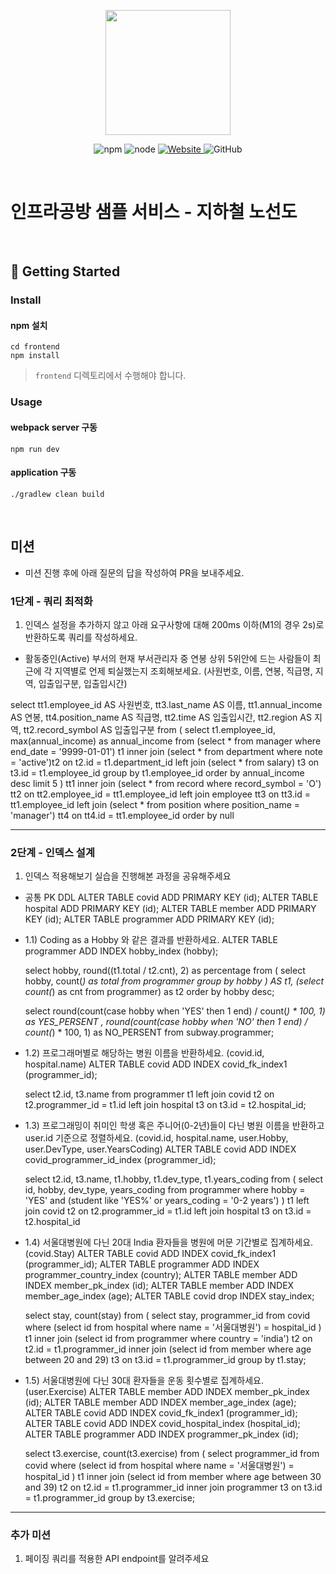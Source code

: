 <p align="center">
    <img width="200px;" src="https://raw.githubusercontent.com/woowacourse/atdd-subway-admin-frontend/master/images/main_logo.png"/>
</p>
<p align="center">
  <img alt="npm" src="https://img.shields.io/badge/npm-%3E%3D%205.5.0-blue">
  <img alt="node" src="https://img.shields.io/badge/node-%3E%3D%209.3.0-blue">
  <a href="https://edu.nextstep.camp/c/R89PYi5H" alt="nextstep atdd">
    <img alt="Website" src="https://img.shields.io/website?url=https%3A%2F%2Fedu.nextstep.camp%2Fc%2FR89PYi5H">
  </a>
  <img alt="GitHub" src="https://img.shields.io/github/license/next-step/atdd-subway-service">
</p>

<br>

# 인프라공방 샘플 서비스 - 지하철 노선도

<br>

## 🚀 Getting Started

### Install
#### npm 설치
```
cd frontend
npm install
```
> `frontend` 디렉토리에서 수행해야 합니다.

### Usage
#### webpack server 구동
```
npm run dev
```
#### application 구동
```
./gradlew clean build
```
<br>

## 미션

* 미션 진행 후에 아래 질문의 답을 작성하여 PR을 보내주세요.


### 1단계 - 쿼리 최적화

1. 인덱스 설정을 추가하지 않고 아래 요구사항에 대해 200ms 이하(M1의 경우 2s)로 반환하도록 쿼리를 작성하세요.

- 활동중인(Active) 부서의 현재 부서관리자 중 연봉 상위 5위안에 드는 사람들이 최근에 각 지역별로 언제 퇴실했는지 조회해보세요. (사원번호, 이름, 연봉, 직급명, 지역, 입출입구분, 입출입시간)

select
    tt1.employee_id AS 사원번호,
    tt3.last_name AS 이름,
    tt1.annual_income AS 연봉,
    tt4.position_name AS 직급명,
    tt2.time AS 입출입시간,
    tt2.region AS 지역,
    tt2.record_symbol AS 입출입구분
from (
    select
        t1.employee_id,
        max(annual_income) as annual_income
    from (select * from manager where end_date = '9999-01-01') t1
    inner join (select * from department where note = 'active')t2
    on t2.id = t1.department_id
    left join (select * from salary) t3
    on t3.id = t1.employee_id
    group by t1.employee_id
    order by annual_income desc
    limit 5
) tt1
inner join (select * from record where record_symbol = 'O') tt2
on tt2.employee_id = tt1.employee_id
left join employee tt3
on tt3.id = tt1.employee_id
left join (select * from position where position_name = 'manager') tt4
on tt4.id = tt1.employee_id
order by null



---

### 2단계 - 인덱스 설계

1. 인덱스 적용해보기 실습을 진행해본 과정을 공유해주세요

- 공통 PK DDL
ALTER TABLE covid ADD PRIMARY KEY (id);
ALTER TABLE hospital ADD PRIMARY KEY (id);
ALTER TABLE member ADD PRIMARY KEY (id);
ALTER TABLE programmer ADD PRIMARY KEY (id);

- 1.1) Coding as a Hobby 와 같은 결과를 반환하세요.
  ALTER TABLE programmer ADD INDEX hobby_index (hobby);

    select hobby, round((t1.total / t2.cnt), 2) as percentage
    from (
        select hobby, count(*) as total
        from programmer
        group by hobby
    ) AS t1, (select count(*) as cnt from programmer) as t2
    order by hobby desc;

    select
        round(count(case hobby when 'YES' then 1 end) / count(*) * 100, 1) as YES_PERSENT
        , round(count(case hobby when 'NO' then 1 end) / count(*) * 100, 1) as NO_PERSENT
    from subway.programmer;

- 1.2) 프로그래머별로 해당하는 병원 이름을 반환하세요. (covid.id, hospital.name)
  ALTER TABLE covid ADD INDEX covid_fk_index1 (programmer_id);

  select t2.id, t3.name
  from programmer t1
  left join covid t2
  on t2.programmer_id = t1.id
  left join hospital t3
  on t3.id = t2.hospital_id;

- 1.3) 프로그래밍이 취미인 학생 혹은 주니어(0-2년)들이 다닌 병원 이름을 반환하고 user.id 기준으로 정렬하세요. (covid.id, hospital.name, user.Hobby, user.DevType, user.YearsCoding)
    ALTER TABLE covid ADD INDEX covid_programmer_id_index (programmer_id);
    
    select t2.id, t3.name, t1.hobby, t1.dev_type, t1.years_coding
    from (
        select id, hobby, dev_type, years_coding
        from programmer
        where hobby = 'YES' and (student like 'YES%' or years_coding = '0-2 years')
    ) t1
    left join covid t2
    on t2.programmer_id = t1.id
    left join hospital t3
    on t3.id = t2.hospital_id

- 1.4) 서울대병원에 다닌 20대 India 환자들을 병원에 머문 기간별로 집계하세요. (covid.Stay)
  ALTER TABLE covid ADD INDEX covid_fk_index1 (programmer_id);
  ALTER TABLE programmer ADD INDEX programmer_country_index (country);
  ALTER TABLE member ADD INDEX member_pk_index (id);
  ALTER TABLE member ADD INDEX member_age_index (age);
  ALTER TABLE covid drop INDEX stay_index;

  select stay, count(stay) 
  from (
    select stay, programmer_id 
    from covid 
    where (select id from hospital where name = '서울대병원') = hospital_id
  ) t1
  inner join (select id from programmer where country = 'india') t2
  on t2.id = t1.programmer_id
  inner join (select id from member where age between 20 and 29) t3
  on t3.id = t1.programmer_id
  group by t1.stay;

- 1.5) 서울대병원에 다닌 30대 환자들을 운동 횟수별로 집계하세요. (user.Exercise)
  ALTER TABLE member ADD INDEX member_pk_index (id);
  ALTER TABLE member ADD INDEX member_age_index (age);
  ALTER TABLE covid ADD INDEX covid_fk_index1 (programmer_id);
  ALTER TABLE covid ADD INDEX covid_hospital_index (hospital_id);
  ALTER TABLE programmer ADD INDEX programmer_pk_index (id);

  select t3.exercise, count(t3.exercise)
  from (
    select programmer_id 
    from covid 
    where (select id from hospital where name = '서울대병원') = hospital_id
  ) t1
  inner join (select id from member where age between 30 and 39) t2
  on t2.id = t1.programmer_id
  inner join programmer t3
  on t3.id = t1.programmer_id
  group by t3.exercise;
---

### 추가 미션

1. 페이징 쿼리를 적용한 API endpoint를 알려주세요
